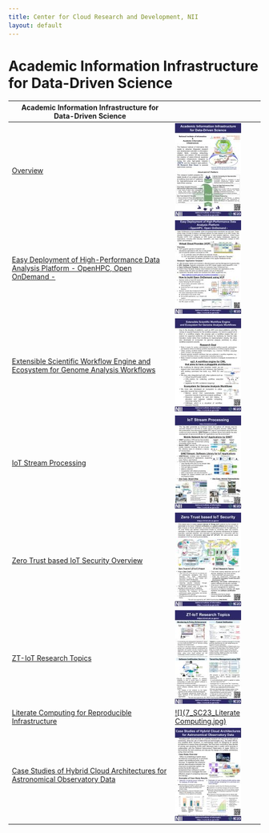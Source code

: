 ```yaml
---
title: Center for Cloud Research and Development, NII
layout: default
---
```

# Academic Information Infrastructure for Data-Driven Science

|Academic Information Infrastructure for Data-Driven Science||
|---|---|
[Overview](https://ccrd.nii.ac.jp/sc23/Overview/1_Overview.htm)|[![](1_Overview.jpg)](https://ccrd.nii.ac.jp/sc23/Overview/1_Overview.htm)|
[Easy Deployment of High-Performance Data Analysis Platform  - OpenHPC, Open OnDemand -](https://ccrd.nii.ac.jp/sc23/VCP/2_vcp.htm)|[![](2_SC23_vcp.jpg)](https://ccrd.nii.ac.jp/sc23/VCP/2_vcp.htm.pdf)|
[Extensible Scientific Workflow Engine and Ecosystem for Genome Analysis Workflows](https://ccrd.nii.ac.jp/sc23/EP3/3_ep3.htm)|[![](3_SC23_ep3-a4.jpg)](https://ccrd.nii.ac.jp/sc23/EP3/3_ep3.htm)|
[IoT Stream Processing](https://ccrd.nii.ac.jp/sc23/SINETStream/4_SINETStream.htm)|[![](4_SC23_SINETStream-A4.jpg)](https://ccrd.nii.ac.jp/sc23/SINETStream/4_SINETStream.htm)|
[Zero Trust based IoT Security Overview](https://ccrd.nii.ac.jp/sc23/ZTIoT1/5_ZTIoT1.htm)|[![](5_SC23_panel_zt-iot_overview.jpg)](https://ccrd.nii.ac.jp/sc23/ZTIoT1/5_ZTIoT1.htm)|
[ZT-IoT Research Topics](https://ccrd.nii.ac.jp/sc23/ZTIoT2/6_ZTIoT2.htm)|[![](6_SC23_panel_zt-iot_topics.jpg)](https://ccrd.nii.ac.jp/sc23/ZTIoT2/6_ZTIoT2.htm)|
[Literate Computing for Reproducible Infrastructure](https://ccrd.nii.ac.jp/sc23/Literate/7_Literate.htm)|[![](7_SC23_Literate Computing.jpg)](https://ccrd.nii.ac.jp/sc23/Literate/7_Literate.htm)|
[Case Studies of Hybrid Cloud Architectures for Astronomical Observatory Data](https://ccrd.nii.ac.jp/sc23/NAOJ/8_PoC.htm)|[![](8_PoC.jpg)](https://ccrd.nii.ac.jp/sc23/NAOJ/8_PoC.htm)|
